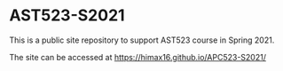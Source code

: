 # AST523-S2021

This is a public site repository to support AST523 course in Spring 2021.

The site can be accessed at https://himax16.github.io/APC523-S2021/
